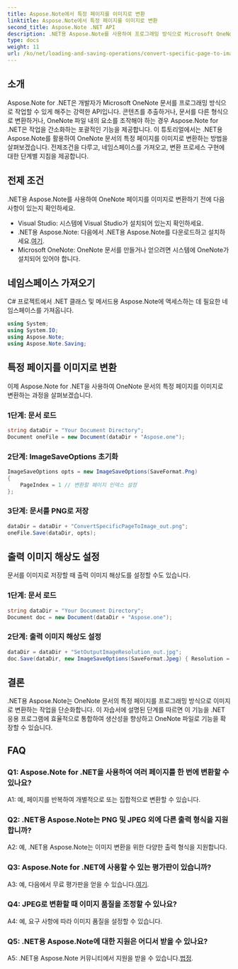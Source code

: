 ```yaml
---
title: Aspose.Note에서 특정 페이지를 이미지로 변환
linktitle: Aspose.Note에서 특정 페이지를 이미지로 변환
second_title: Aspose.Note .NET API
description: .NET용 Aspose.Note를 사용하여 프로그래밍 방식으로 Microsoft OneNote 문서의 특정 페이지를 이미지로 변환하는 방법을 알아보세요.
type: docs
weight: 11
url: /ko/net/loading-and-saving-operations/convert-specific-page-to-image/
---
```

## 소개

Aspose.Note for .NET은 개발자가 Microsoft OneNote 문서를 프로그래밍 방식으로 작업할 수 있게 해주는 강력한 API입니다. 콘텐츠를 추출하거나, 문서를 다른 형식으로 변환하거나, OneNote 파일 내의 요소를 조작해야 하는 경우 Aspose.Note for .NET은 작업을 간소화하는 포괄적인 기능을 제공합니다. 이 튜토리얼에서는 .NET용 Aspose.Note를 활용하여 OneNote 문서의 특정 페이지를 이미지로 변환하는 방법을 살펴보겠습니다. 전제조건을 다루고, 네임스페이스를 가져오고, 변환 프로세스 구현에 대한 단계별 지침을 제공합니다.

## 전제 조건

.NET용 Aspose.Note를 사용하여 OneNote 페이지를 이미지로 변환하기 전에 다음 사항이 있는지 확인하세요.

- Visual Studio: 시스템에 Visual Studio가 설치되어 있는지 확인하세요.
-  .NET용 Aspose.Note: 다음에서 .NET용 Aspose.Note를 다운로드하고 설치하세요.[여기](https://releases.aspose.com/note/net/).
- Microsoft OneNote: OneNote 문서를 만들거나 얻으려면 시스템에 OneNote가 설치되어 있어야 합니다.

## 네임스페이스 가져오기

C# 프로젝트에서 .NET 클래스 및 메서드용 Aspose.Note에 액세스하는 데 필요한 네임스페이스를 가져옵니다.

```csharp
using System;
using System.IO;
using Aspose.Note;
using Aspose.Note.Saving;
```

## 특정 페이지를 이미지로 변환

이제 Aspose.Note for .NET을 사용하여 OneNote 문서의 특정 페이지를 이미지로 변환하는 과정을 살펴보겠습니다.

### 1단계: 문서 로드

```csharp
string dataDir = "Your Document Directory";
Document oneFile = new Document(dataDir + "Aspose.one");
```

### 2단계: ImageSaveOptions 초기화

```csharp
ImageSaveOptions opts = new ImageSaveOptions(SaveFormat.Png)
{
    PageIndex = 1 // 변환할 페이지 인덱스 설정
};
```

### 3단계: 문서를 PNG로 저장

```csharp
dataDir = dataDir + "ConvertSpecificPageToImage_out.png";
oneFile.Save(dataDir, opts);
```

## 출력 이미지 해상도 설정

문서를 이미지로 저장할 때 출력 이미지 해상도를 설정할 수도 있습니다.

### 1단계: 문서 로드

```csharp
string dataDir = "Your Document Directory";
Document doc = new Document(dataDir + "Aspose.one");
```

### 2단계: 출력 이미지 해상도 설정

```csharp
dataDir = dataDir + "SetOutputImageResolution_out.jpg";
doc.Save(dataDir, new ImageSaveOptions(SaveFormat.Jpeg) { Resolution = 220 });
```

## 결론

.NET용 Aspose.Note는 OneNote 문서의 특정 페이지를 프로그래밍 방식으로 이미지로 변환하는 작업을 단순화합니다. 이 자습서에 설명된 단계를 따르면 이 기능을 .NET 응용 프로그램에 효율적으로 통합하여 생산성을 향상하고 OneNote 파일로 기능을 확장할 수 있습니다.

## FAQ

### Q1: Aspose.Note for .NET을 사용하여 여러 페이지를 한 번에 변환할 수 있나요?

A1: 예, 페이지를 반복하여 개별적으로 또는 집합적으로 변환할 수 있습니다.

### Q2: .NET용 Aspose.Note는 PNG 및 JPEG 외에 다른 출력 형식을 지원합니까?

A2: 예, .NET용 Aspose.Note는 이미지 변환을 위한 다양한 출력 형식을 지원합니다.

### Q3: Aspose.Note for .NET에 사용할 수 있는 평가판이 있습니까?

 A3: 예, 다음에서 무료 평가판을 얻을 수 있습니다.[여기](https://releases.aspose.com/).

### Q4: JPEG로 변환할 때 이미지 품질을 조정할 수 있나요?

A4: 예, 요구 사항에 따라 이미지 품질을 설정할 수 있습니다.

### Q5: .NET용 Aspose.Note에 대한 지원은 어디서 받을 수 있나요?

 A5: .NET용 Aspose.Note 커뮤니티에서 지원을 받을 수 있습니다.[법정](https://forum.aspose.com/c/note/28).